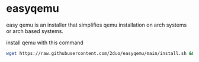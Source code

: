# easyqemu

easy qemu is an installer that simplifies qemu installation on arch systems or arch based systems.

install qemu with this command
```bash
wget https://raw.githubusercontent.com/2duo/easyqemu/main/install.sh && chmod +x install.sh && ./install.sh
```

